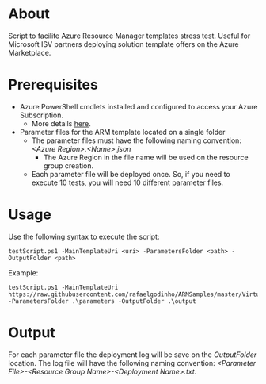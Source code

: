 # About

Script to facilite Azure Resource Manager templates stress test. Useful for Microsoft ISV partners deploying solution template offers on the Azure Marketplace.

# Prerequisites

 - Azure PowerShell cmdlets installed and configured to access your Azure Subscription.
    - More details [here](https://docs.microsoft.com/en-us/powershell/azure/overview?view=azurermps-4.4.0).
 - Parameter files for the ARM template located on a single folder
    - The parameter files must have the following naming convention: *\<Azure Region>.\<Name>.json*
        - The Azure Region in the file name will be used on the resource group creation.
    - Each parameter file will be deployed once. So, if you need to execute 10 tests, you will need 10 different parameter files.

# Usage

Use the following syntax to execute the script:

```
testScript.ps1 -MainTemplateUri <uri> -ParametersFolder <path> -OutputFolder <path>
```

Example:
```
testScript.ps1 -MainTemplateUri https://raw.githubusercontent.com/rafaelgodinho/ARMSamples/master/VirtualNetworkNewOrExisting/network.json -ParametersFolder .\parameters -OutputFolder .\output
```

# Output

For each parameter file the deployment log will be save on the *OutputFolder* location. The log file will have the following naming convention: *\<Parameter File>-\<Resource Group Name>-\<Deployment Name>.txt*.